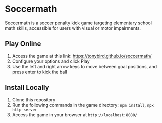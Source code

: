 # Soccermath
Soccermath is a soccer penalty kick game targeting elementary school math skills, accessible for users with visual or motor impairments.

## Play Online
1. Access the game at this link: https://tonybird.github.io/soccermath/
2. Configure your options and click Play
3. Use the left and right arrow keys to move between goal positions, and press enter to kick the ball

## Install Locally
1. Clone this repository
2. Run the following commands in the game directory: `npm install`, `npx http-server`
3. Access the game in your browser at `http://localhost:8080/`
